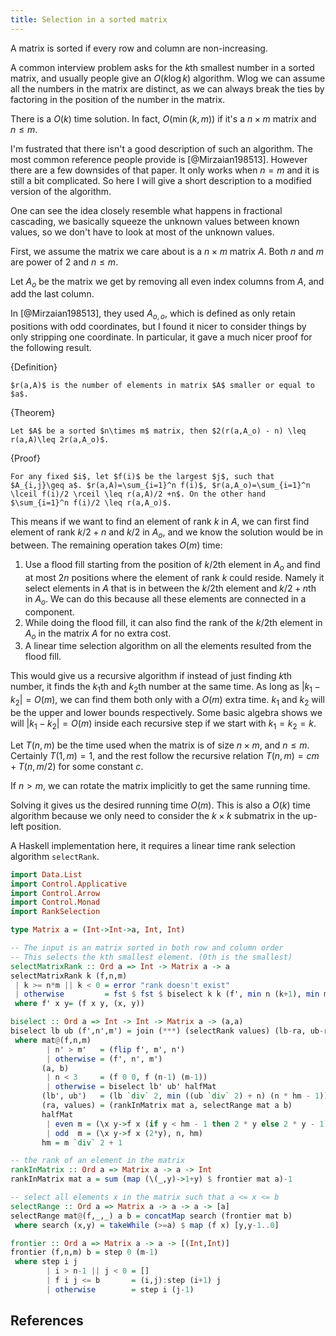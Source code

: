 ```yaml
---
title: Selection in a sorted matrix
---
```


A matrix is sorted if every row and column are non-increasing. 

A common interview problem asks for the $k$th smallest number in a sorted matrix, and usually people give an $O(k\log k)$ algorithm. Wlog we can assume all the numbers in the matrix are distinct, as we can always break the ties by factoring in the position of the number in the matrix.

There is a $O(k)$ time solution. In fact, $O(\min(k, m))$ if it's a $n\times m$ matrix and $n\leq m$.

I'm fustrated that there isn't a good description of such an algorithm. The most common reference people provide is [@Mirzaian198513]. However there are a few downsides of that paper. It only works when $n=m$ and it is still a bit complicated. So here I will give a short description to a modified version of the algorithm.

One can see the idea closely resemble what happens in fractional cascading, we basically squeeze the unknown values between known values, so we don't have to look at most of the unknown values.

First, we assume the matrix we care about is a $n\times m$ matrix $A$. Both $n$ and $m$ are power of $2$ and $n\leq m$. 

Let $A_o$ be the matrix we get by removing all even index columns from $A$, and add the last column.

In [@Mirzaian198513], they used $A_{o,o}$, which is defined as only retain positions with odd coordinates, but I found it nicer to consider things by only stripping one coordinate. In particular, it gave a much nicer proof for the following result. 


{Definition}

    $r(a,A)$ is the number of elements in matrix $A$ smaller or equal to $a$.

{Theorem}
    
    Let $A$ be a sorted $n\times m$ matrix, then $2(r(a,A_o) - n) \leq r(a,A)\leq 2r(a,A_o)$.

{Proof}
    
    For any fixed $i$, let $f(i)$ be the largest $j$, such that $A_{i,j}\geq a$. $r(a,A)=\sum_{i=1}^n f(i)$, $r(a,A_o)=\sum_{i=1}^n \lceil f(i)/2 \rceil \leq r(a,A)/2 +n$. On the other hand $\sum_{i=1}^n f(i)/2 \leq r(a,A_o)$. 

This means if we want to find an element of rank $k$ in $A$, we can first find element of rank $k/2+n$ and $k/2$ in $A_o$, and we know the solution would be in between. The remaining operation takes $O(m)$ time:

 1. Use a flood fill starting from the position of $k/2$th element in $A_o$ and find at most $2n$ positions where the element of rank $k$ could reside. Namely it select elements in $A$ that is in between the $k/2$th element and $k/2+n$th in $A_o$. We can do this because all these elements are connected in a component.
 2. While doing the flood fill, it can also find the rank of the $k/2$th element in $A_o$ in the matrix $A$ for no extra cost.
 3. A linear time selection algorithm on all the elements resulted from the flood fill.

This would give us a recursive algorithm if instead of just finding $k$th number, it finds the $k_1$th and $k_2$th number at the same time. As long as $|k_1-k_2|=O(m)$, we can find them both only with a $O(m)$ extra time. $k_1$ and $k_2$ will be the upper and lower bounds respectively. Some basic algebra shows we will $|k_1-k_2|=O(m)$ inside each recursive step if we start with $k_1=k_2=k$.

Let $T(n,m)$ be the time used when the matrix is of size $n\times m$, and $n\leq m$. Certainly $T(1,m)=1$, and the rest follow the recursive relation $T(n,m) = cm + T(n,m/2)$ for some constant $c$.

If $n>m$, we can rotate the matrix implicitly to get the same running time. 

Solving it gives us the desired running time $O(m)$. This is also a $O(k)$ time algorithm because we only need to consider the $k\times k$ submatrix in the up-left position.

A Haskell implementation here, it requires a linear time rank selection algorithm `selectRank`.

```haskell
import Data.List
import Control.Applicative
import Control.Arrow
import Control.Monad
import RankSelection

type Matrix a = (Int->Int->a, Int, Int)

-- The input is an matrix sorted in both row and column order
-- This selects the kth smallest element. (0th is the smallest)
selectMatrixRank :: Ord a => Int -> Matrix a -> a
selectMatrixRank k (f,n,m)
 | k >= n*m || k < 0 = error "rank doesn't exist"
 | otherwise         = fst $ fst $ biselect k k (f', min n (k+1), min m (k+1))
 where f' x y= (f x y, (x, y))

biselect :: Ord a => Int -> Int -> Matrix a -> (a,a)
biselect lb ub (f',n',m') = join (***) (selectRank values) (lb-ra, ub-ra)
 where mat@(f,n,m)
        | n' > m'   = (flip f', m', n')
        | otherwise = (f', n', m')
       (a, b)
        | n < 3     = (f 0 0, f (n-1) (m-1))
        | otherwise = biselect lb' ub' halfMat
       (lb', ub')   = (lb `div` 2, min ((ub `div` 2) + n) (n * hm - 1))
       (ra, values) = (rankInMatrix mat a, selectRange mat a b)
       halfMat
        | even m = (\x y->f x (if y < hm - 1 then 2 * y else 2 * y - 1), n, hm)
        | odd  m = (\x y->f x (2*y), n, hm)
       hm = m `div` 2 + 1

-- the rank of an element in the matrix
rankInMatrix :: Ord a => Matrix a -> a -> Int
rankInMatrix mat a = sum (map (\(_,y)->1+y) $ frontier mat a)-1

-- select all elements x in the matrix such that a <= x <= b 
selectRange :: Ord a => Matrix a -> a -> a -> [a]
selectRange mat@(f,_,_) a b = concatMap search (frontier mat b)
 where search (x,y) = takeWhile (>=a) $ map (f x) [y,y-1..0]

frontier :: Ord a => Matrix a -> a -> [(Int,Int)]
frontier (f,n,m) b = step 0 (m-1)
 where step i j 
        | i > n-1 || j < 0 = []
        | f i j <= b       = (i,j):step (i+1) j
        | otherwise        = step i (j-1)
```

## References